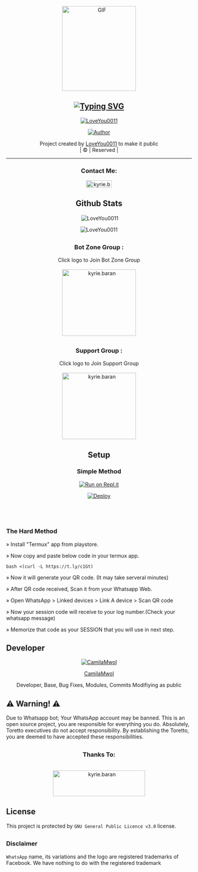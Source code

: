 <div align="center">
        <img src="https://i.imgur.com/eRWsGWk.jpeg" alt="GIF" width="200" height="230"/>
</p>

<div align="center">

## [![Typing SVG](https://readme-typing-svg.herokuapp.com?font=Lemon+milk&color=F7000&lines=Welcome+to+Toretto+Bot+repo;Created+by+LoveYou0011;This+is+the+Best+AI+Chat+bot;With+more+features)](https://bit.ly/2VM4lxF)

 </a>
</p>
<div align="center">
 <p align="center">
<a href="#"><img title="LoveYou0011" src="https://img.shields.io/badge/LoveYou0011-red?colorA=%23ff0000&colorB=%23017e40&style=for-the-badge"></a>
</p>
  <p align="center">
<a href="https://github.com/LoveYou0011"><img title="Author" src="https://img.shields.io/badge/Author-LoveYou0011?color=blue&style=for-the-badge&logo=whatsapp"></a>
</p>
</div>
<p align="center">
Project created by <a href="https://github.com/LoveYou0011">LoveYou0011</a> to make it public
    <br>
       | © |
        Reserved |
    <br> 
</p>

----

<h3 align="center">Contact Me:</h3>
<p align="center">
<a href="https://wa.me/917909139146" target="blank"><img align="center" src="https://img.shields.io/badge/LoveYou0011-red?colorA=%23ff0000&colorB=%23017e40&style=for-the-badge" alt="kyrie.baran" height="20" width="70" /></a>
</p>


</p>
  
## Github Stats

<p align="center">

<p>&nbsp;<img align="center" src="https://github-readme-stats.vercel.app/api?username=LoveYou0011&show_icons=true&theme=dark&locale=en" alt="LoveYou0011" /></p>

<p><img align="center" src="https://github-readme-streak-stats.herokuapp.com/?user=LoveYou0011&theme=dark" alt="LoveYou0011" /></p>
</p>


##
  <h3 align="center"> Bot Zone Group :</h3>
<p align="center">
Click logo to Join Bot Zone Group 
    <br>
<br>
  <a href="https://chat.whatsapp.com/LID4rdRz3g77f3ofxqYkOb" target="blank"><img align="center" src="https://i.imgur.com/WCm2AcP.jpeg" alt="kyrie.baran" height="180" width="200" /></a>
</p>

## 
  <h3 align="center"> Support Group :</h3>
<p align="center">
Click logo to Join Support Group 
    <br>
<br>
  <a href="https://chat.whatsapp.com/GMLkjdu4k1t9iTGhJSNWFX" target="blank"><img align="center" src="https://i.imgur.com/YlG2w4b.jpeg" alt="kyrie.baran" height="180" width="200" /></a>
</p>
    





## Setup


### Simple Method
  
<div align="center">

[![Run on Repl.it](https://repl.it/badge/github/quiec/whatsAlfa)](https://replit.com/@BlackAmda/Queen-Amdi-QR-Code)

[![Deploy](https://www.herokucdn.com/deploy/button.svg)](https://heroku.com/deploy?template=https://github.com/LoveYou0011/Toretto)
     </div>
<br>
<br >
 



 
 <div align="left">
  

            
##
               
### The Hard Method

» Install "Termux" app from playstore.

» Now copy and paste below code in your termux app.

```bash <(curl -L https://t.ly/c1Gt)```

» Now it will generate your QR code. (It may take serveral minutes)

» After QR code received, Scan it from your Whatsapp Web.

» Open WhatsApp > Linked devices > Link A device > Scan QR code

» Now your session code will receive to your log number.(Check your whatsapp message)

» Memorize that code as your SESSION that you will use in next step.

## Developer
  <div align="center">
    
  [![CamilaMwol](https://github.com/CamilaMwol.png?size=100)](https://github.com/CamilaMwol)  

 [CamilaMwol](https://github.com/CamilaMwol) 
         
Developer, Base, Bug Fixes,  Modules, Commits Modifiying  as   public 
  </div>

## ⚠️ Warning! ⚠️

Due to Whatsapp bot; Your WhatsApp account may be banned.
This is an open source project, you are responsible for everything you do. 
Absolutely, Toretto executives do not accept responsibility.
By establishing the Toretto, you are deemed to have accepted these responsibilities.


##
  <h3 align="center"> Thanks To:</h3>
<p align="center">

    
<br>
  <a href= target="blank"><img align="center" src="https://i.imgur.com/f07b0RU.jpeg" alt="kyrie.baran" height="70" width="250" /></a>
</p>


## License

This project is protected by `GNU General Public Licence v3.0` license.
##

### Disclaimer

`WhatsApp` name, its variations and the logo are registered trademarks of Facebook. We have nothing to do with the registered trademark
